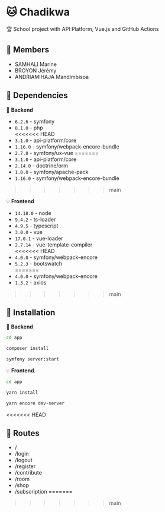# 🐱 Chadikwa
🏆 School project with API Platform, Vue.js and GitHub Actions

## 👥 Members
- SAMHALI Marine
- BROYON Jérémy
- ANDRIAMIHAJA Mandimbisoa 
## 🛒 Dependencies

🔌 **Backend**
- ```6.2.6``` - symfony                           
- ```8.1.0``` - php                               
<<<<<<< HEAD
- ```3.1.0``` - api-platform/core                            
- ```1.16.0``` - symfony/webpack-encore-bundle     
- ```2.7.0``` - symfony/ux-vue
=======
- ```3.1.0``` - api-platform/core                 
- ```2.14.0``` - doctrine/orm                      
- ```1.0.0``` - symfony/apache-pack               
- ```1.16.0``` - symfony/webpack-encore-bundle     
>>>>>>> main

💡 **Frontend**
- ```14.18.0``` - node                              
- ```9.4.2``` - ts-loader                         
- ```4.9.5``` - typescript                        
- ```3.0.0``` - vue                               
- ```17.0.1``` - vue-loader                        
- ```2.7.14``` - vue-template-compiler             
<<<<<<< HEAD
- ```4.0.0``` - symfony/webpack-encore    
- ```5.2.3``` - bootswatch        
=======
- ```4.0.0``` - symfony/webpack-encore            
- ```1.3.2``` - axios                             
>>>>>>> main

## 💽 Installation

🔌 **Backend**
```bash
cd app
```
```bash
composer install
```
```bash
symfony server:start
```

💡 **Frontend**.
```bash
cd app
```
```bash
yarn install
```
```bash
yarn encore dev-server
```
<<<<<<< HEAD

## 🌈 Routes

- /
- /login
- /logout
- /register
- /contribute
- /room
- /shop
- /subscription
=======
>>>>>>> main
